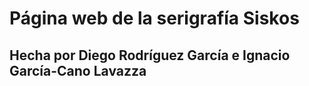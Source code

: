 # Página web de la serigrafía Siskos
## Hecha por Diego Rodríguez García e Ignacio García-Cano Lavazza